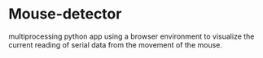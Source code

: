 # Mouse-detector
multiprocessing python  app using a browser environment to visualize the current reading of serial data from the movement of the mouse.
